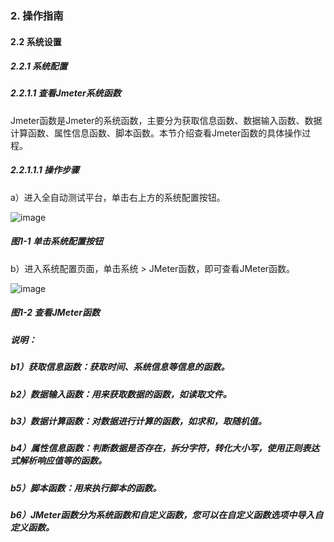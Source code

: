 ### 2. 操作指南

#### 2.2 系统设置

##### 2.2.1 系统配置

##### 2.2.1.1 查看Jmeter系统函数

Jmeter函数是Jmeter的系统函数，主要分为获取信息函数、数据输入函数、数据计算函数、属性信息函数、脚本函数。本节介绍查看Jmeter函数的具体操作过程。

##### 2.2.1.1.1 操作步骤

a）进入全自动测试平台，单击右上方的系统配置按钮。

![image](https://user-images.githubusercontent.com/79617492/184812801-8db97ac5-c8e8-4976-b4eb-248f8c547847.png)

##### 图1-1 单击系统配置按钮

b）进入系统配置页面，单击系统 > JMeter函数，即可查看JMeter函数。

![image](https://user-images.githubusercontent.com/79617492/184812816-e8b926cb-13d1-47c4-bf4c-3e96dd778658.png)

##### 图1-2 查看JMeter函数

##### 说明：

##### b1）获取信息函数：获取时间、系统信息等信息的函数。

##### b2）数据输入函数：用来获取数据的函数，如读取文件。

##### b3）数据计算函数：对数据进行计算的函数，如求和，取随机值。

##### b4）属性信息函数：判断数据是否存在，拆分字符，转化大小写，使用正则表达式解析响应值等的函数。

##### b5）脚本函数：用来执行脚本的函数。

##### b6）JMeter函数分为系统函数和自定义函数，您可以在自定义函数选项中导入自定义函数。
